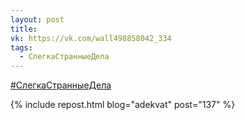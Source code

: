 ```yaml
---
layout: post
title: 
vk: https://vk.com/wall498858042_334
tags:
  - СлегкаСтранныеДела
---
```

[#СлегкаСтранныеДела](poisk.html#СлегкаСтранныеДела)

{% include repost.html blog="adekvat" post="137" %}